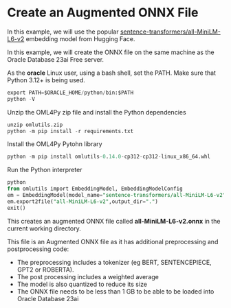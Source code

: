 # Create an Augmented ONNX File

In this example, we will use the popular [sentence-transformers/all-MiniLM-L6-v2](https://huggingface.co/sentence-transformers/all-MiniLM-L6-v2) embedding model from Hugging Face.

In this example, we will create the ONNX file on the same machine as the Oracle Database 23ai Free server.

As the **oracle** Linux user, using a bash shell, set the PATH.
Make sure that Python 3.12+ is being used.

```SQL
export PATH=$ORACLE_HOME/python/bin:$PATH
python -V
```

Unzip the OML4Py zip file and install the Python dependencies

```SQL
unzip omlutils.zip
python -m pip install -r requirements.txt
```

Install the OML4Py Pytohn library

```SQL
python -m pip install omlutils-0.14.0-cp312-cp312-linux_x86_64.whl
```

Run the Python interpreter

```SQL
python
from omlutils import EmbeddingModel, EmbeddingModelConfig
em = EmbeddingModel(model_name="sentence-transformers/all-MiniLM-L6-v2")
em.export2file("all-MiniLM-L6-v2",output_dir=".")
exit()
```

This creates an augmented ONNX file called **all-MiniLM-L6-v2.onnx** in the current working directory.

This file is an Augmented ONNX file as it has additional preprocessing and postprocessing code:
- The preprocessing includes a tokenizer (eg BERT, SENTENCEPIECE, GPT2 or ROBERTA).
- The post processing includes a weighted average
- The model is also quantized to reduce its size
- The ONNX file needs to be less than 1 GB to be able to be loaded into Oracle Database 23ai
